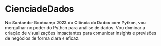 # CienciadeDados
No Santander Bootcamp 2023 de Ciência de Dados com Python, vou mergulhar no poder do Python para análise de dados. Vou dominar a criação de visualizações impactantes para comunicar insights e previsões de negócios de forma clara e eficaz.
